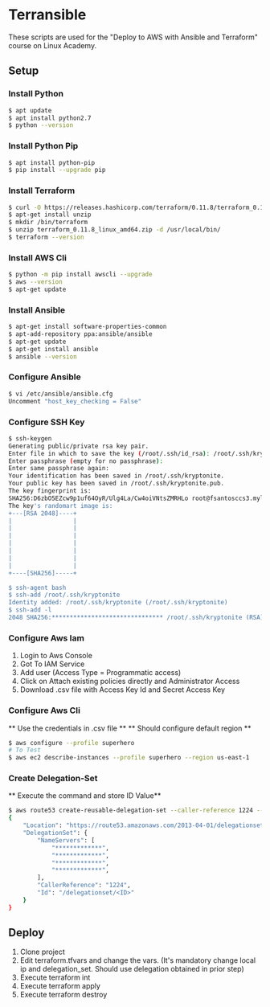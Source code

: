 # Terransible

These scripts are used for the "Deploy to AWS with Ansible and Terraform" course on Linux Academy.

## Setup

### Install Python

```bash
$ apt update
$ apt install python2.7
$ python --version
```

### Install Python Pip

```bash
$ apt install python-pip
$ pip install --upgrade pip
```

### Install Terraform

```bash
$ curl -O https://releases.hashicorp.com/terraform/0.11.8/terraform_0.11.8_linux_amd64.zip
$ apt-get install unzip
$ mkdir /bin/terraform 
$ unzip terraform_0.11.8_linux_amd64.zip -d /usr/local/bin/
$ terraform --version
```

### Install AWS Cli

```bash
$ python -m pip install awscli --upgrade
$ aws --version
$ apt-get update
```

### Install Ansible

```bash
$ apt-get install software-properties-common
$ apt-add-repository ppa:ansible/ansible
$ apt-get update
$ apt-get install ansible
$ ansible --version
```

### Configure Ansible

```bash
$ vi /etc/ansible/ansible.cfg
Uncomment "host_key_checking = False"
```

### Configure SSH Key

```bash
$ ssh-keygen
Generating public/private rsa key pair.
Enter file in which to save the key (/root/.ssh/id_rsa): /root/.ssh/kryptonite
Enter passphrase (empty for no passphrase): 
Enter same passphrase again: 
Your identification has been saved in /root/.ssh/kryptonite.
Your public key has been saved in /root/.ssh/kryptonite.pub.
The key fingerprint is:
SHA256:D6zbO5EZcw9p1uf64OyR/Ulg4La/Cw4oiVNtsZMRHLo root@fsantosccs3.mylabserver.com
The key's randomart image is:
+---[RSA 2048]----+
|                 |
|                 |
|                 |
|                 |
|                 |
|                 |
|                 |
+----[SHA256]-----+

$ ssh-agent bash
$ ssh-add /root/.ssh/kryptonite
Identity added: /root/.ssh/kryptonite (/root/.ssh/kryptonite)
$ ssh-add -l
2048 SHA256:******************************* /root/.ssh/kryptonite (RSA)
```

### Configure Aws Iam

1. Login to Aws Console
2. Got To IAM Service
3. Add user (Access Type = Programmatic access)
4. Click on Attach existing policies directly and Administrator Access
5. Download .csv file with Access Key Id and Secret Access Key


### Configure Aws Cli

** Use the credentials in .csv file **
** Should configure default region **

```bash
$ aws configure --profile superhero
# To Test
$ aws ec2 describe-instances --profile superhero --region us-east-1
```

### Create Delegation-Set

** Execute the command and store ID Value**

```bash
$ aws route53 create-reusable-delegation-set --caller-reference 1224 --profile superhero
{
    "Location": "https://route53.amazonaws.com/2013-04-01/delegationset/*********", 
    "DelegationSet": {
        "NameServers": [
            "*************", 
            "*************", 
            "*************", 
            "*************", 
        ], 
        "CallerReference": "1224", 
        "Id": "/delegationset/<ID>"
    }
}
```

## Deploy

1. Clone project
2. Edit terraform.tfvars and change the vars. (It's mandatory change local ip and delegation_set. Should use delegation obtained in prior step)
3. Execute terraform int
4. Execute terraform apply
5. Execute terraform destroy